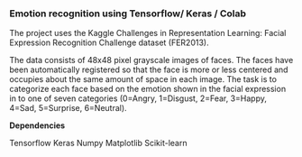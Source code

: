 <h3>Emotion recognition using Tensorflow/ Keras / Colab</h3>

The project uses the Kaggle Challenges in Representation Learning: Facial Expression Recognition Challenge dataset (FER2013). 

The data consists of 48x48 pixel grayscale images of faces. The faces have been automatically registered so that the face is more or less centered and occupies about the same amount of space in each image. The task is to categorize each face based on the emotion shown in the facial expression in to one of seven categories (0=Angry, 1=Disgust, 2=Fear, 3=Happy, 4=Sad, 5=Surprise, 6=Neutral).

<b>Dependencies</b>

Tensorflow
Keras
Numpy
Matplotlib
Scikit-learn

